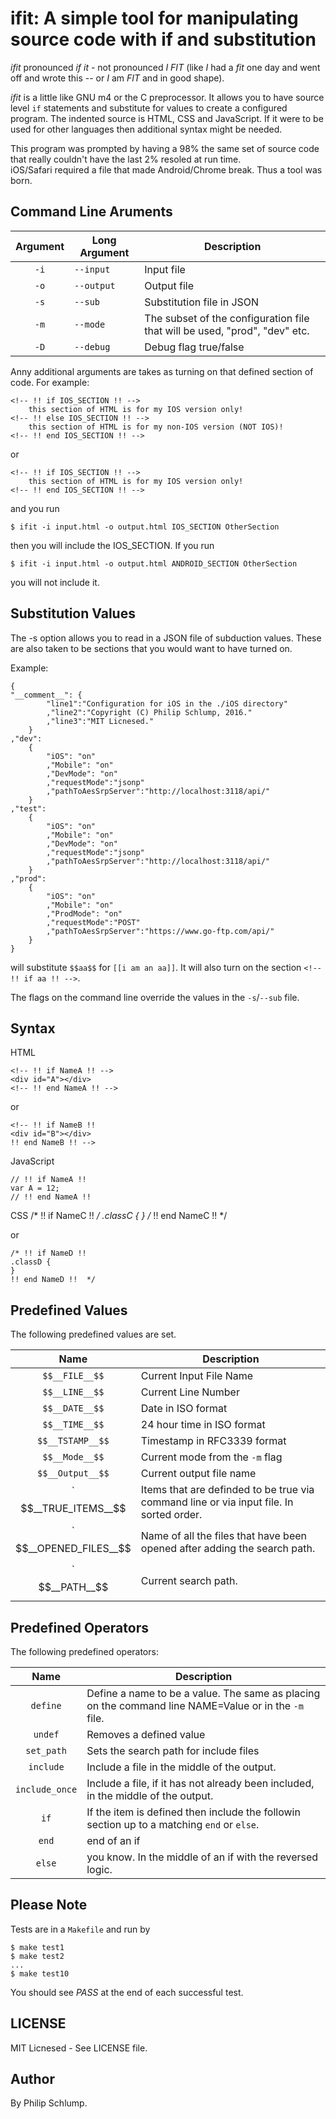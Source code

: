 ifit:  A simple tool for manipulating source code with if and substitution
==========================================================================

*ifit* pronounced *if* *it* - not pronounced *I* *FIT* (like *I* had a *fit* one day and went off and wrote this -- or 
*I* am *FIT* and in good shape).  

*ifit* is a little like GNU m4 or the C preprocessor.  It allows you to have source level `if` statements and substitute
for values to create a configured program.  The indented source is HTML, CSS and JavaScript.  If it were to be used for
other languages then additional syntax might be needed.

This program was prompted by having a 98% the same set of source code that really couldn't have the last 2%
resoled at run time.  
iOS/Safari required a file that made Android/Chrome break.
Thus a tool was born. 

Command Line Aruments
---------------------

Argument | Long Argument| Description
:---: | --- | ---
`-i` | `--input` | Input file
`-o` | `--output` | Output file
`-s` | `--sub` | Substitution file in JSON
`-m` | `--mode` | The subset of the configuration file that will be used, "prod", "dev" etc.
`-D` | `--debug` | Debug flag true/false

Anny additional arguments are takes as turning on that defined section of code.  For example:

	<!-- !! if IOS_SECTION !! -->
		this section of HTML is for my IOS version only!
	<!-- !! else IOS_SECTION !! -->
		this section of HTML is for my non-IOS version (NOT IOS)!
	<!-- !! end IOS_SECTION !! -->

or

	<!-- !! if IOS_SECTION !! -->
		this section of HTML is for my IOS version only!
	<!-- !! end IOS_SECTION !! -->

and you run

	$ ifit -i input.html -o output.html IOS_SECTION OtherSection

then you will include the IOS_SECTION.  If you run

	$ ifit -i input.html -o output.html ANDROID_SECTION OtherSection

you will not include it.

Substitution Values
-------------------

The -s option allows you to read in a JSON file of subduction values.  These are also taken to be
sections that you would want to have turned on.

Example:

	{
	"__comment__": {
			"line1":"Configuration for iOS in the ./iOS directory"
			,"line2":"Copyright (C) Philip Schlump, 2016."
			,"line3":"MIT Licnesed."
		}
	,"dev":
		{
			"iOS": "on"
			,"Mobile": "on"
			,"DevMode": "on"
			,"requestMode":"jsonp"
			,"pathToAesSrpServer":"http://localhost:3118/api/"
		}
	,"test":
		{
			"iOS": "on"
			,"Mobile": "on"
			,"DevMode": "on"
			,"requestMode":"jsonp"
			,"pathToAesSrpServer":"http://localhost:3118/api/"
		}
	,"prod":
		{
			"iOS": "on"
			,"Mobile": "on"
			,"ProdMode": "on"
			,"requestMode":"POST"
			,"pathToAesSrpServer":"https://www.go-ftp.com/api/"
		}
	}

will substitute `$$aa$$` for `[[i am an aa]]`.  It will also turn on the section `<!-- !! if aa !! -->`.

The flags on the command line override the values in the `-s`/`--sub` file.

Syntax
------

HTML

	<!-- !! if NameA !! -->
	<div id="A"></div>
	<!-- !! end NameA !! -->

or

	<!-- !! if NameB !! 
	<div id="B"></div>
	!! end NameB !! -->

JavaScript

	// !! if NameA !!
	var A = 12;
	// !! end NameA !! 

CSS
	/* !! if NameC !! */
	.classC {
	}
	/* !! end NameC !!  */

or

	/* !! if NameD !!
	.classD {
	}
	!! end NameD !!  */

Predefined Values
-----------------

The following predefined values are set.

Name | Description
:---: | --- 
`$$__FILE__$$` | Current Input File Name
`$$__LINE__$$` | Current Line Number
`$$__DATE__$$` | Date in ISO format
`$$__TIME__$$` | 24 hour time in ISO format
`$$__TSTAMP__$$` | Timestamp in RFC3339 format
`$$__Mode__$$` | Current mode from the `-m` flag
`$$__Output__$$` | Current output file name
`$$__TRUE_ITEMS__$$ | Items that are definded to be true via command line or via input file.  In sorted order.
`$$__OPENED_FILES__$$ | Name of all the files that have been opened after adding the search path.
`$$__PATH__$$ | Current search path.

Predefined Operators
--------------------

The following predefined operators:

Name | Description
:---: | --- 
`define` | Define a name to be a value.  The same as placing on the command line NAME=Value or in the `-m` file.
`undef` | Removes a defined value
`set_path` | Sets the search path for include files
`include` | Include a file in the middle of the output.
`include_once` | Include a file, if it has not already been included, in the middle of the output.
`if` | If the item is defined then include the followin section up to a matching `end` or `else`.
`end` | end of an if
`else` | you know.  In the middle of an if with the reversed logic.

Please Note
-----------

Tests are in a `Makefile` and run by 

	$ make test1
	$ make test2
	...
	$ make test10

You should see *PASS* at the end of each successful test.

LICENSE
-------

MIT Licnesed -  See LICENSE file.

Author
------

By Philip Schlump.

